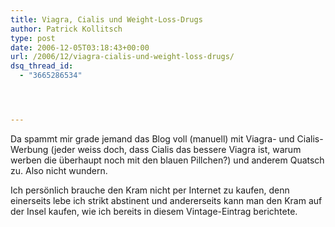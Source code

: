 ```yaml
---
title: Viagra, Cialis und Weight-Loss-Drugs
author: Patrick Kollitsch
type: post
date: 2006-12-05T03:18:43+00:00
url: /2006/12/viagra-cialis-und-weight-loss-drugs/
dsq_thread_id:
  - "3665286534"




---
```

Da spammt mir grade jemand das Blog voll (manuell) mit Viagra- und Cialis-Werbung (jeder weiss doch, dass Cialis das bessere Viagra ist, warum werben die überhaupt noch mit den blauen Pillchen?) und anderem Quatsch zu. Also nicht wundern.

Ich persönlich brauche den Kram nicht per Internet zu kaufen, denn einerseits lebe ich strikt abstinent und andererseits kann man den Kram auf der Insel kaufen, wie ich bereits in diesem Vintage-Eintrag berichtete.
